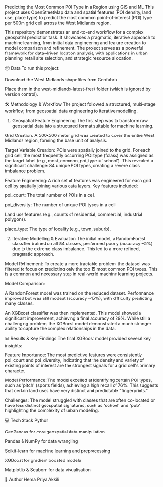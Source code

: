 Predicting the Most Common POI Type in a Region using GIS and ML
This project uses OpenStreetMap data and spatial features (POI density, land use, place type) to predict the most common point-of-interest (POI) type per 500m grid cell across the West Midlands region.

This repository demonstrates an end-to-end workflow for a complex geospatial prediction task. It showcases a pragmatic, iterative approach to machine learning, from initial data engineering and feature creation to model comparison and refinement. The project serves as a powerful framework for data-driven location analysis, with applications in urban planning, retail site selection, and strategic resource allocation.

📦 Data
To run this project:

Download the West Midlands shapefiles from Geofabrik

Place them in the west-midlands-latest-free/ folder (which is ignored by version control).

🛠️ Methodology & Workflow
The project followed a structured, multi-stage workflow, from geospatial data engineering to iterative modelling.

1. Geospatial Feature Engineering
The first step was to transform raw geospatial data into a structured format suitable for machine learning.

Grid Creation: A 500x500 meter grid was created to cover the entire West Midlands region, forming the base unit of analysis.

Target Variable Creation: POIs were spatially joined to the grid. For each grid cell, the most frequently occurring POI type (fclass) was assigned as the target label (e.g., most_common_poi_type = 'school'). This revealed a significant challenge: 84 unique POI types, creating a severe class imbalance problem.

Feature Engineering: A rich set of features was engineered for each grid cell by spatially joining various data layers. Key features included:

poi_count: The total number of POIs in a cell.

poi_diversity: The number of unique POI types in a cell.

Land use features (e.g., counts of residential, commercial, industrial polygons).

place_type: The type of locality (e.g., town, suburb).

2. Iterative Modelling & Evaluation
The initial model, a RandomForest classifier trained on all 84 classes, performed poorly (accuracy ~5%) due to the extreme class imbalance. This led to a more refined, pragmatic approach.

Model Refinement: To create a more tractable problem, the dataset was filtered to focus on predicting only the top 15 most common POI types. This is a common and necessary step in real-world machine learning projects.

Model Comparison:

A RandomForest model was trained on the reduced dataset. Performance improved but was still modest (accuracy ~15%), with difficulty predicting many classes.

An XGBoost classifier was then implemented. This model showed a significant improvement, achieving a final accuracy of 29%. While still a challenging problem, the XGBoost model demonstrated a much stronger ability to capture the complex relationships in the data.

📊 Results & Key Findings
The final XGBoost model provided several key insights:

Feature Importance: The most predictive features were consistently poi_count and poi_diversity, indicating that the density and variety of existing points of interest are the strongest signals for a grid cell's primary character.

Model Performance: The model excelled at identifying certain POI types, such as 'pitch' (sports fields), achieving a high recall of 76%. This suggests that certain land uses have very distinct and predictable "fingerprints."

Challenges: The model struggled with classes that are often co-located or have less distinct geospatial signatures, such as 'school' and 'pub', highlighting the complexity of urban modeling.

💻 Tech Stack
Python

GeoPandas for core geospatial data manipulation

Pandas & NumPy for data wrangling

Scikit-learn for machine learning and preprocessing

XGBoost for gradient boosted models

Matplotlib & Seaborn for data visualisation

👤 Author
Hema Priya Akkili
